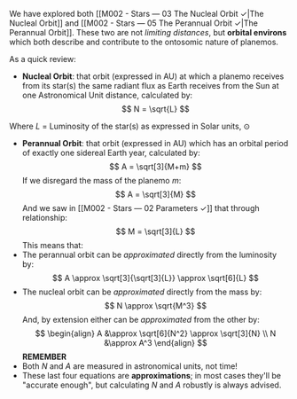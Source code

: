 We have explored both [[M002 - Stars — 03 The Nucleal Orbit ✓|The Nucleal Orbit]] and [[M002 - Stars — 05 The Perannual Orbit ✓|The Perannual Orbit]].  These two are not *limiting distances*, but **orbital environs** which both describe and contribute to the ontosomic nature of planemos.

As a quick review:
- **Nucleal Orbit**: that orbit (expressed in AU) at which a planemo receives from its star(s) the same radiant flux as Earth receives from the Sun at one Astronomical Unit distance, calculated by: 
 $$
	N = \sqrt{L}
$$

Where *L* = Luminosity of the star(s) as expressed in Solar units, ⊙

- **Perannual Orbit**: that orbit (expressed in AU) which has an orbital period of exactly one sidereal Earth year, calculated by:
$$
A = \sqrt[3]{M+m}
$$
If we disregard the mass of the planemo *m*:
$$
A = \sqrt[3]{M}
$$
And we saw in [[M002 - Stars — 02 Parameters ✓]] that through relationship:
$$
M = \sqrt[3]{L}
$$
This means that:
- The perannual orbit can be *approximated* directly from the luminosity by:
$$
A \approx \sqrt[3]{\sqrt[3]{L}} \approx \sqrt[6]{L}
$$
- The nucleal orbit can be *approximated* directly from the mass by:
$$
N \approx \sqrt{M^3}
$$
And, by extension either can be *approximated* from the other by:
$$
\begin{align}
A &\approx \sqrt[6]{N^2} \approx \sqrt[3]{N} \\
N &\approx A^3
\end{align}
$$
**REMEMBER**
- Both *N* and *A* are measured in astronomical units, not time!
- These last four equations are **approximations**; in most cases they'll be "accurate enough", but calculating *N* and *A* robustly is always advised.